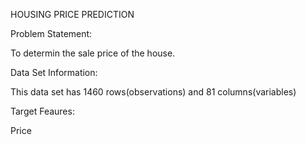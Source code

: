 HOUSING PRICE PREDICTION

Problem Statement:

To determin the sale price of the house.

Data Set Information:

This data set has 1460 rows(observations) and 81 columns(variables)

Target Feaures:

Price 
